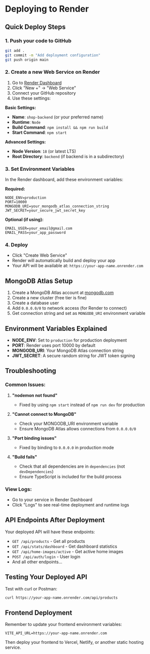 # Deploying to Render

## Quick Deploy Steps

### 1. Push your code to GitHub
```bash
git add .
git commit -m "Add deployment configuration"
git push origin main
```

### 2. Create a new Web Service on Render
1. Go to [Render Dashboard](https://dashboard.render.com/)
2. Click "New +" → "Web Service"
3. Connect your GitHub repository
4. Use these settings:

**Basic Settings:**
- **Name**: `shop-backend` (or your preferred name)
- **Runtime**: `Node`
- **Build Command**: `npm install && npm run build`
- **Start Command**: `npm start`

**Advanced Settings:**
- **Node Version**: `18` (or latest LTS)
- **Root Directory**: `backend` (if backend is in a subdirectory)

### 3. Set Environment Variables
In the Render dashboard, add these environment variables:

**Required:**
```
NODE_ENV=production
PORT=10000
MONGODB_URI=your_mongodb_atlas_connection_string
JWT_SECRET=your_secure_jwt_secret_key
```

**Optional (if using):**
```
EMAIL_USER=your_email@gmail.com
EMAIL_PASS=your_app_password
```

### 4. Deploy
- Click "Create Web Service"
- Render will automatically build and deploy your app
- Your API will be available at: `https://your-app-name.onrender.com`

## MongoDB Atlas Setup

1. Create a MongoDB Atlas account at [mongodb.com](https://www.mongodb.com/atlas)
2. Create a new cluster (free tier is fine)
3. Create a database user
4. Add `0.0.0.0/0` to network access (for Render to connect)
5. Get connection string and set as `MONGODB_URI` environment variable

## Environment Variables Explained

- **NODE_ENV**: Set to `production` for production deployment
- **PORT**: Render uses port 10000 by default
- **MONGODB_URI**: Your MongoDB Atlas connection string
- **JWT_SECRET**: A secure random string for JWT token signing

## Troubleshooting

### Common Issues:

1. **"nodemon not found"**
   - Fixed by using `npm start` instead of `npm run dev` for production
   
2. **"Cannot connect to MongoDB"**
   - Check your MONGODB_URI environment variable
   - Ensure MongoDB Atlas allows connections from `0.0.0.0/0`
   
3. **"Port binding issues"**
   - Fixed by binding to `0.0.0.0` in production mode
   
4. **"Build fails"**
   - Check that all dependencies are in `dependencies` (not `devDependencies`)
   - Ensure TypeScript is included for the build process

### View Logs:
- Go to your service in Render Dashboard
- Click "Logs" to see real-time deployment and runtime logs

## API Endpoints After Deployment

Your deployed API will have these endpoints:
- `GET /api/products` - Get all products
- `GET /api/stats/dashboard` - Get dashboard statistics  
- `GET /api/home-images/active` - Get active home images
- `POST /api/auth/login` - User login
- And all other endpoints...

## Testing Your Deployed API

Test with curl or Postman:
```bash
curl https://your-app-name.onrender.com/api/products
```

## Frontend Deployment

Remember to update your frontend environment variables:
```
VITE_API_URL=https://your-app-name.onrender.com
```

Then deploy your frontend to Vercel, Netlify, or another static hosting service.